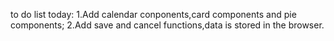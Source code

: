 

to do list today:
1.Add calendar conponents,card components and pie components; 
2.Add save and cancel functions,data is stored in the browser.

